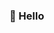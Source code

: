 ### 👋 Hello 

<!--
**oyewunmio/oyewunmio** is a ✨ _special_ ✨ repository because its `README.md` (this file) appears on your GitHub profile.

Here are some ideas to get you started:

- 🔭 I’m currently working on Reverse Engineering, malware analysis and linux adminstration skills...
- 🌱 I’m currently learning CyberSecurity, Machine Learning ...
- 👯 I’m looking to collaborate on Malware Analysis, Bug hunting and Reverse Engineering Projects...
- 🤔 I’m looking for help with projects and internships  ...
- 💬 Ask me about anything. I will try to help you as much as I can....
- 📫 How to reach me: Twitter:Oyewunmio, Email:oluwaseyioyewunmi7@gmail.com...
- ⚡ Fun fact: ...
-->
